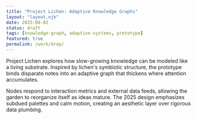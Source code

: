 ```yaml
---
title: "Project Lichen: Adaptive Knowledge Graphs"
layout: "layout.njk"
date: 2025-08-02
status: draft
tags: [knowledge-graph, adaptive-systems, prototype]
featured: true
permalink: /work/drop/
---
```


Project Lichen explores how slow-growing knowledge can be modeled like a living substrate. Inspired by lichen's symbiotic structure, the prototype binds disparate notes into an adaptive graph that thickens where attention accumulates.

Nodes respond to interaction metrics and external data feeds, allowing the garden to reorganize itself as ideas mature. The 2025 design emphasizes subdued palettes and calm motion, creating an aesthetic layer over rigorous data plumbing.
